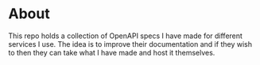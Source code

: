 # About

This repo holds a collection of OpenAPI specs I have made for different services I use. The idea is to improve their documentation and if they wish to then they can take what I have made and host it themselves.
